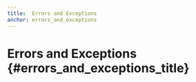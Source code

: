```yaml
---
title:  Errors and Exceptions
anchor: errors_and_exceptions
---
```


# Errors and Exceptions {#errors_and_exceptions_title} 

